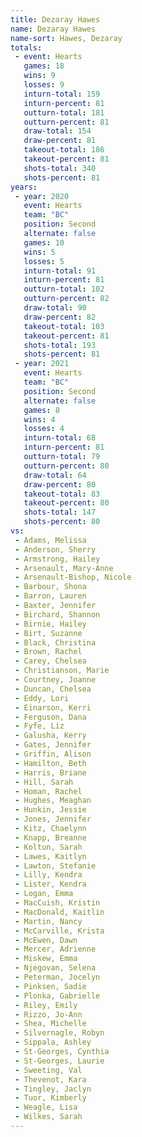 ```yaml
---
title: Dezaray Hawes
name: Dezaray Hawes
name-sort: Hawes, Dezaray
totals:
 - event: Hearts
   games: 18
   wins: 9
   losses: 9
   inturn-total: 159
   inturn-percent: 81
   outturn-total: 181
   outturn-percent: 81
   draw-total: 154
   draw-percent: 81
   takeout-total: 186
   takeout-percent: 81
   shots-total: 340
   shots-percent: 81
years:
 - year: 2020
   event: Hearts
   team: "BC"
   position: Second
   alternate: false
   games: 10
   wins: 5
   losses: 5
   inturn-total: 91
   inturn-percent: 81
   outturn-total: 102
   outturn-percent: 82
   draw-total: 90
   draw-percent: 82
   takeout-total: 103
   takeout-percent: 81
   shots-total: 193
   shots-percent: 81
 - year: 2021
   event: Hearts
   team: "BC"
   position: Second
   alternate: false
   games: 8
   wins: 4
   losses: 4
   inturn-total: 68
   inturn-percent: 81
   outturn-total: 79
   outturn-percent: 80
   draw-total: 64
   draw-percent: 80
   takeout-total: 83
   takeout-percent: 80
   shots-total: 147
   shots-percent: 80
vs:
 - Adams, Melissa
 - Anderson, Sherry
 - Armstrong, Hailey
 - Arsenault, Mary-Anne
 - Arsenault-Bishop, Nicole
 - Barbour, Shona
 - Barron, Lauren
 - Baxter, Jennifer
 - Birchard, Shannon
 - Birnie, Hailey
 - Birt, Suzanne
 - Black, Christina
 - Brown, Rachel
 - Carey, Chelsea
 - Christianson, Marie
 - Courtney, Joanne
 - Duncan, Chelsea
 - Eddy, Lori
 - Einarson, Kerri
 - Ferguson, Dana
 - Fyfe, Liz
 - Galusha, Kerry
 - Gates, Jennifer
 - Griffin, Alison
 - Hamilton, Beth
 - Harris, Briane
 - Hill, Sarah
 - Homan, Rachel
 - Hughes, Meaghan
 - Hunkin, Jessie
 - Jones, Jennifer
 - Kitz, Chaelynn
 - Knapp, Breanne
 - Koltun, Sarah
 - Lawes, Kaitlyn
 - Lawton, Stefanie
 - Lilly, Kendra
 - Lister, Kendra
 - Logan, Emma
 - MacCuish, Kristin
 - MacDonald, Kaitlin
 - Martin, Nancy
 - McCarville, Krista
 - McEwen, Dawn
 - Mercer, Adrienne
 - Miskew, Emma
 - Njegovan, Selena
 - Peterman, Jocelyn
 - Pinksen, Sadie
 - Plonka, Gabrielle
 - Riley, Emily
 - Rizzo, Jo-Ann
 - Shea, Michelle
 - Silvernagle, Robyn
 - Sippala, Ashley
 - St-Georges, Cynthia
 - St-Georges, Laurie
 - Sweeting, Val
 - Thevenot, Kara
 - Tingley, Jaclyn
 - Tuor, Kimberly
 - Weagle, Lisa
 - Wilkes, Sarah
---
```

